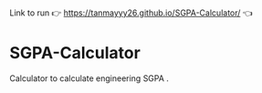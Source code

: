 Link to run 
      👉  https://tanmayyy26.github.io/SGPA-Calculator/  👈
# SGPA-Calculator
Calculator to calculate engineering SGPA .
